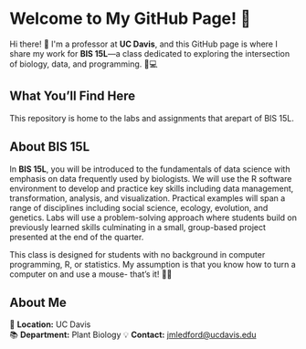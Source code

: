 # Welcome to My GitHub Page! 🎉

Hi there! 👋 I'm a professor at **UC Davis**, and this GitHub page is where I share my work for **BIS 15L**—a class dedicated to exploring the intersection of biology, data, and programming. 🌱💻

## What You’ll Find Here

This repository is home to the labs and assignments that arepart of BIS 15L. 

## About BIS 15L

In **BIS 15L**, you will be introduced to the fundamentals of data science with emphasis on data frequently used by biologists. We will use the R software environment to develop and practice key skills including data management, transformation, analysis, and visualization. Practical examples will span a range of disciplines including social science, ecology, evolution, and genetics. Labs will use a problem-solving approach where students build on previously learned skills culminating in a small, group-based project presented at the end of the quarter.

This class is designed for students with no background in computer programming, R, or statistics. My assumption is that you know how to turn a computer on and use a mouse- that’s it! 🧬✨

## About Me

📍 **Location:** UC Davis  
📚 **Department:** Plant Biology
💡 **Contact:** jmledford@ucdavis.edu
